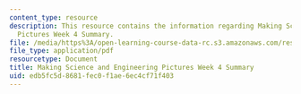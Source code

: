 ```yaml
---
content_type: resource
description: This resource contains the information regarding Making Science and Engineering
  Pictures Week 4 Summary.
file: /media/https%3A/open-learning-course-data-rc.s3.amazonaws.com/res-10-001-making-science-and-engineering-pictures-a-practical-guide-to-presenting-your-work-spring-2016/edb5fc5d8681fec0f1ae6ec4cf71f403_MITRES_10_001S16_Sum_Wk4.pdf
file_type: application/pdf
resourcetype: Document
title: Making Science and Engineering Pictures Week 4 Summary
uid: edb5fc5d-8681-fec0-f1ae-6ec4cf71f403
---
```


